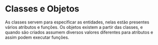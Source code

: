 # Classes e Objetos
  As classes servem para especificar as entidades, nelas estão presentes vários atributos e funções. Os objetos existem a partir das classes, e quando são criados
assumem diversos valores diferentes para atributos e assim podem executar funções.
